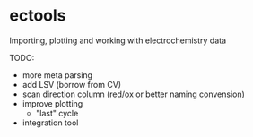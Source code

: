 # ectools
Importing, plotting and working with electrochemistry data

TODO:
* more meta parsing
* add LSV (borrow from CV)
* scan direction column (red/ox or better naming convension)
* improve plotting
    * "last" cycle
* integration tool
